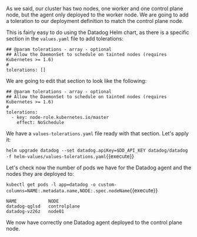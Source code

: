 As we said, our cluster has two nodes, one worker and one control plane node, but the agent only deployed to the worker node. We are going to add a toleration to our deployment definition to match the control plane node.

This is fairly easy to do using the Datadog Helm chart, as there is a specific section in the `values.yaml` file to add tolerations:

```
## @param tolerations - array - optional
## Allow the DaemonSet to schedule on tainted nodes (requires Kubernetes >= 1.6)
#
tolerations: []
```

We are going to edit that section to look like the following:

```
## @param tolerations - array - optional
## Allow the DaemonSet to schedule on tainted nodes (requires Kubernetes >= 1.6)
#
tolerations:
  - key: node-role.kubernetes.io/master
    effect: NoSchedule
```

We have a `values-tolerations.yaml` file ready with that section. Let's apply it:

`helm upgrade datadog --set datadog.apiKey=$DD_API_KEY datadog/datadog -f helm-values/values-tolerations.yaml`{{execute}}

Let's check now the number of pods we have for the Datadog agent and the nodes they are deployed to:

`kubectl get pods -l app=datadog -o custom-columns=NAME:.metadata.name,NODE:.spec.nodeName`{{execute}}

```
NAME            NODE
datadog-qglsd   controlplane
datadog-vz26z   node01
```

We now have correctly one Datadog agent deployed to the control plane node.
